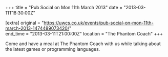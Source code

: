 +++
title = "Pub Social on Mon 11th March 2013"
date = "2013-03-11T18:30:00Z"

[extra]
original = "https://uwcs.co.uk/events/pub-social-on-mon-11th-march-2013-1474489073420/"    
end_time = "2013-03-11T21:00:00Z"
location = "The Phantom Coach"
+++

Come and have a meal at The Phantom Coach with us while talking about the latest games or programming languages.

